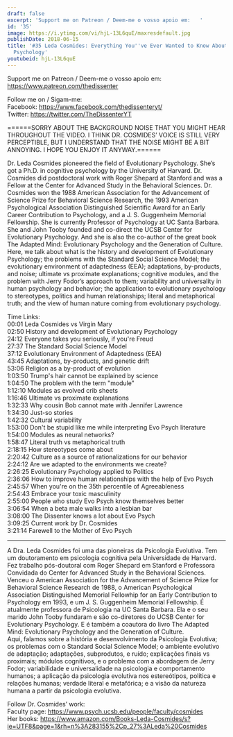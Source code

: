 ```yaml
---
draft: false
excerpt: 'Support me on Patreon / Deem-me o vosso apoio em:   '
id: '35'
image: https://i.ytimg.com/vi/hjL-13L6quE/maxresdefault.jpg
publishDate: 2018-06-15
title: '#35 Leda Cosmides: Everything You''ve Ever Wanted to Know About Evolutionary
  Psychology'
youtubeid: hjL-13L6quE
---
```

Support me on Patreon / Deem-me o vosso apoio em:   
https://www.patreon.com/thedissenter

Follow me on / Sigam-me:  
Facebook: https://www.facebook.com/thedissenteryt/  
Twitter: https://twitter.com/TheDissenterYT

======SORRY ABOUT THE BACKGROUND NOISE THAT YOU MIGHT HEAR THROUGHOUT THE VIDEO. I THINK DR. COSMIDES’ VOICE IS STILL VERY PERCEPTIBLE, BUT I UNDERSTAND THAT THE NOISE MIGHT BE A BIT ANNOYING. I HOPE YOU ENJOY IT ANYWAY.======

Dr. Leda Cosmides pioneered the field of Evolutionary Psychology. She’s got a Ph.D. in cognitive psychology by the University of Harvard. Dr. Cosmides did postdoctoral work with Roger Shepard at Stanford and was a Fellow at the Center for Advanced Study in the Behavioral Sciences. Dr. Cosmides won the 1988 American Association for the Advancement of Science Prize for Behavioral Science Research, the 1993 American Psychological Association Distinguished Scientific Award for an Early Career Contribution to Psychology, and a J. S. Guggenheim Memorial Fellowship. She is currently Professor of Psychology at UC Santa Barbara. She and John Tooby founded and co-direct the UCSB Center for Evolutionary Psychology. And she is also the co-author of the great book The Adapted Mind: Evolutionary Psychology and the Generation of Culture.  
Here, we talk about what is the history and development of Evolutionary Psychology; the problems with the Standard Social Science Model; the evolutionary environment of adaptedness (EEA); adaptations, by-products, and noise; ultimate vs proximate explanations; cognitive modules, and the problem with Jerry Fodor’s approach to them; variability and universality in human psychology and behavior; the application to evolutionary psychology to stereotypes, politics and human relationships; literal and metaphorical truth; and the view of human nature coming from evolutionary psychology.

Time Links:  
00:01 Leda Cosmides vs Virgin Mary  
02:50 History and development of Evolutionary Psychology  
24:12 Everyone takes you seriously, if you're Freud  
27:37 The Standard Social Science Model  
37:12 Evolutionary Environment of Adaptedness (EEA)  
43:45 Adaptations, by-products, and genetic drift  
53:06 Religion as a by-product of evolution  
1:03:50 Trump's hair cannot be explained by science  
1:04:50 The problem with the term "module"  
1:12:10 Modules as evolved crib sheets  
1:16:46 Ultimate vs proximate explanations  
1:32:33 Why cousin Bob cannot mate with Jennifer Lawrence  
1:34:30 Just-so stories  
1:42:32 Cultural variability  
1:53:00 Don't be stupid like me while interpreting Evo Psych literature  
1:54:00 Modules as neural networks?  
1:58:47 Literal truth vs metaphorical truth  
2:18:15 How stereotypes come about  
2:20:42 Culture as a source of rationalizations for our behavior  
2:24:12 Are we adapted to the environments we create?  
2:26:25 Evolutionary Psychology applied to Politics  
2:36:06 How to improve human relationships with the help of Evo Psych  
2:45:57 When you're on the 35th percentile of Agreeableness  
2:54:43 Embrace your toxic masculinity  
2:55:00 People who study Evo Psych know themselves better  
3:06:54 When a beta male walks into a lesbian bar  
3:08:00 The Dissenter knows a lot about Evo Psych  
3:09:25 Current work by Dr. Cosmides  
3:21:14 Farewell to the Mother of Evo Psych


---

A Dra. Leda Cosmides foi uma das pioneiras da Psicologia Evolutiva. Tem um doutoramento em psicologia cognitiva pela Universidade de Harvard. Fez trabalho pós-doutoral com Roger Shepard em Stanford e Professora Convidada do Center for Advanced Study in the Behavioral Sciences. Venceu o American Association for the Advancement of Science Prize for Behavioral Science Research de 1988, o American Psychological Association Distinguished Memorial Fellowhip for an Early Contribution to Psychology em 1993, e um J. S. Guggenheim Memorial Fellowship. É atualmente professora de Psicologia na UC Santa Barbara. Ela e o seu marido John Tooby fundaram e são co-diretores do UCSB Center for Evolutionary Psychology. E é também a coautora do livro The Adapted Mind: Evolutionary Psychology and the Generation of Culture.  
Aqui, falamos sobre a história e desenvolvimento da Psicologia Evolutiva; os problemas com o Standard Social Science Model; o ambiente evolutivo de adaptação; adaptações, subprodutos, e ruído; explicações finais vs proximais; módulos cognitivos, e o problema com a abordagem de Jerry Fodor; variabilidade e universalidade na psicologia e comportamento humanos; a aplicação da psicologia evolutiva nos estereótipos, política e relações humanas; verdade literal e metafórica; e a visão da natureza humana a partir da psicologia evolutiva.

Follow Dr. Cosmides’ work:  
Faculty page: https://www.psych.ucsb.edu/people/faculty/cosmides  
Her books: https://www.amazon.com/Books-Leda-Cosmides/s?ie=UTF8&page=1&rh=n%3A283155%2Cp_27%3ALeda%20Cosmides